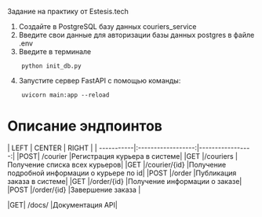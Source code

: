 Задание на практику от Estesis.tech

1. Создайте в PostgreSQL базу данных couriers_service
2. Введите свои данные для авторизации базы данных postgres в файле .env
3. Введите в терминале
```
    python init_db.py
```
4. Запустите сервер FastAPI с помощью команды:
```
    uvicorn main:app --reload
```


<h1>Описание эндпоинтов</h1>
| LEFT | CENTER | RIGHT |
| -----------|:------------------:|-----------------:|
|POST| /courier |Регистрация курьера в системе|
|GET |/couriers |Получение списка всех курьеров|
|GET |/courier/{id} |Получение подробной информации о курьере по id|
|POST |/order |Публикация заказа в системе|
|GET |/order/{id} |Получение информации о заказе|
|POST |/order/{id} |Завершение заказа |

|GET| /docs/ |Документация API|
